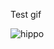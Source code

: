 Test gif

![hippo](https://media.giphy.com/media/v1.Y2lkPTc5MGI3NjExODE5Njc1MWEwN2JjNTY4MGU3MTA5NzZiNjY2YzQxMzJjMTM2Yjk4NiZjdD1n/djrda7UsHUPU7LTQXk/giphy.gif)